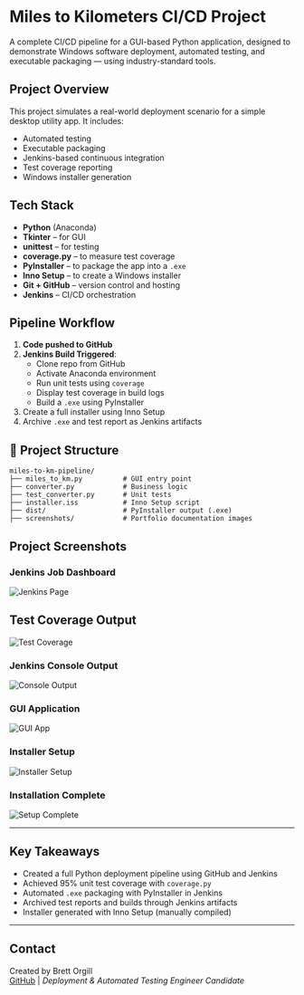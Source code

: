 # Miles to Kilometers CI/CD Project

A complete CI/CD pipeline for a GUI-based Python application, designed to demonstrate Windows software deployment, automated testing, and executable packaging — using industry-standard tools.

## Project Overview

This project simulates a real-world deployment scenario for a simple desktop utility app. It includes:

- Automated testing
- Executable packaging
- Jenkins-based continuous integration
- Test coverage reporting
- Windows installer generation

## Tech Stack

- **Python** (Anaconda)
- **Tkinter** – for GUI
- **unittest** – for testing
- **coverage.py** – to measure test coverage
- **PyInstaller** – to package the app into a `.exe`
- **Inno Setup** – to create a Windows installer
- **Git + GitHub** – version control and hosting
- **Jenkins** – CI/CD orchestration

## Pipeline Workflow

1. **Code pushed to GitHub**
2. **Jenkins Build Triggered**:
    - Clone repo from GitHub
    - Activate Anaconda environment
    - Run unit tests using `coverage`
    - Display test coverage in build logs
    - Build a `.exe` using PyInstaller
3. Create a full installer using Inno Setup
4. Archive `.exe` and test report as Jenkins artifacts

## 📁 Project Structure

```
miles-to-km-pipeline/
├── miles_to_km.py          # GUI entry point
├── converter.py            # Business logic
├── test_converter.py       # Unit tests
├── installer.iss           # Inno Setup script
├── dist/                   # PyInstaller output (.exe)
├── screenshots/            # Portfolio documentation images
```

## Project Screenshots

### Jenkins Job Dashboard  
![Jenkins Page](screenshots/JenkinsPage.png)

## Test Coverage Output
![Test Coverage](screenshots/CoverageReport.png)

### Jenkins Console Output  
![Console Output](screenshots/JenkinsConsole.png)

### GUI Application  
![GUI App](screenshots/GUIapp.png)

### Installer Setup  
![Installer Setup](screenshots/Miles_kmSetup.png)

### Installation Complete  
![Setup Complete](screenshots/SetupComplete.png)

---

## Key Takeaways

- Created a full Python deployment pipeline using GitHub and Jenkins
- Achieved 95% unit test coverage with `coverage.py`
- Automated `.exe` packaging with PyInstaller in Jenkins
- Archived test reports and builds through Jenkins artifacts
- Installer generated with Inno Setup (manually compiled)

---

## Contact

Created by Brett Orgill  
[GitHub](https://github.com/orgillb) | *Deployment & Automated Testing Engineer Candidate*

